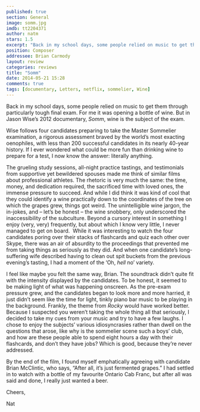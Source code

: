 ```yaml
---
published: true
section: General
image: somm.jpg
imdb: tt2204371
author: natm
stars: 1.5
excerpt: "Back in my school days, some people relied on music to get them through particularly tough final exam. For me it was opening a bottle of wine. But in Jason Wise&rsquo;s 2012 documentary, Somm, wine is the subject of the exam."
position: Composer
addressee: Brian Carmody
layout: review
categories: reviews
title: "Somm"
date: 2014-05-21 15:28
comments: true
tags: [documentary, Letters, netflix, sommelier, Wine]
---
```

<p class="Normal1">Back in my school days, some people relied on music to get them through particularly tough final exam. For me it was opening a bottle of wine. But in Jason Wise&rsquo;s 2012 documentary, <em>Somm</em>, wine is the subject of the exam.</p>
<p class="Normal1">Wise follows four candidates preparing to take the Master Sommelier examination, a rigorous assessment braved by the world&rsquo;s most exacting oenophiles, with less than 200 successful candidates in its nearly 40-year history. If I ever wondered what could be more fun than drinking wine to prepare for a test, I now know the answer: literally anything.</p>
<p class="Normal1">The grueling study sessions, all-night practice tastings, and testimonials from supportive yet bewildered spouses made me think of similar films about professional athletes. The rhetoric is very much the same: the time, money, and dedication required, the sacrificed time with loved ones, the immense pressure to succeed. And while I did think it was kind of cool that they could identify a wine practically down to the coordinates of the tree on which the grapes grew, things got weird. The unintelligible wine jargon, the in-jokes, and &ndash; let&rsquo;s be honest &ndash; the wine snobbery, only underscored the inaccessibility of the subculture. Beyond a cursory interest in something I enjoy (very, very) frequently, but about which I know very little, I never managed to get on board.&nbsp; While it was interesting to watch the four candidates poring over their stacks of flashcards and quiz each other over Skype, there was an air of absurdity to the proceedings that prevented me from taking things as seriously as they did. And when one candidate&rsquo;s long-suffering wife described having to clean out spit buckets from the previous evening&rsquo;s tasting, I had a moment of the &lsquo;Oh, <em>hell</em> no&rsquo; variety.</p>
<p class="Normal1">I feel like maybe you felt the same way, Brian. The soundtrack didn&rsquo;t quite fit with the intensity displayed by the candidates. To be honest, it seemed to be making light of what was happening onscreen. As the pre-exam pressure grew, and the candidates began to look more and more harried, it just didn&rsquo;t seem like the time for light, tinkly piano bar music to be playing in the background. Frankly, the theme from <em>Rocky</em> would have worked better.&nbsp; Because I suspected you weren&rsquo;t taking the whole thing all that seriously, I decided to take my cues from your music and try to have a few laughs. I chose to enjoy the subjects&rsquo; various idiosyncrasies rather than dwell on the questions that arose, like why is the sommelier scene such a boys&rsquo; club, and how are these people able to spend eight hours a day with their flashcards, and don&rsquo;t they have jobs? Which is good, because they&rsquo;re never addressed.</p>
<p class="Normal1">By the end of the film, I found myself emphatically agreeing with candidate Brian McClintic, who says, &ldquo;After all, it&rsquo;s just fermented grapes.&rdquo; I had settled in to watch with a bottle of my favourite Ontario Cab Franc, but after all was said and done, I really just wanted a beer.</p>
<p class="Normal1">Cheers,</p>
<p class="Normal1">Nat</p>
